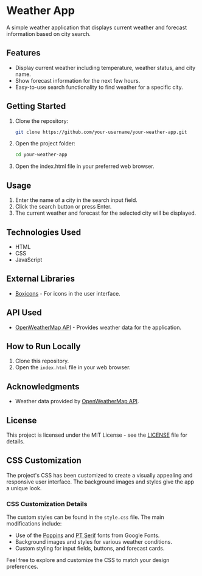 # Weather App

A simple weather application that displays current weather and forecast information based on city search.



## Features

- Display current weather including temperature, weather status, and city name.
- Show forecast information for the next few hours.
- Easy-to-use search functionality to find weather for a specific city.

## Getting Started

1. Clone the repository:

   ```bash
   git clone https://github.com/your-username/your-weather-app.git
2. Open the project folder:
    ```bash
    cd your-weather-app
3. Open the index.html file in your preferred web browser.

## Usage

1. Enter the name of a city in the search input field.
2. Click the search button or press Enter.
3. The current weather and forecast for the selected city will be displayed.

## Technologies Used

- HTML
- CSS
- JavaScript

## External Libraries

- [Boxicons](https://boxicons.com/) - For icons in the user interface.

## API Used

- [OpenWeatherMap API](https://openweathermap.org/api) - Provides weather data for the application.



## How to Run Locally

1. Clone this repository.
2. Open the `index.html` file in your web browser.

## Acknowledgments

- Weather data provided by [OpenWeatherMap API](https://openweathermap.org/).

## License

This project is licensed under the MIT License - see the [LICENSE](LICENSE) file for details.

## CSS Customization

The project's CSS has been customized to create a visually appealing and responsive user interface. The background images and styles give the app a unique look.

### CSS Customization Details

The custom styles can be found in the `style.css` file. The main modifications include:

- Use of the [Poppins](https://fonts.google.com/specimen/Poppins) and [PT Serif](https://fonts.google.com/specimen/PT+Serif) fonts from Google Fonts.
- Background images and styles for various weather conditions.
- Custom styling for input fields, buttons, and forecast cards.

Feel free to explore and customize the CSS to match your design preferences.


